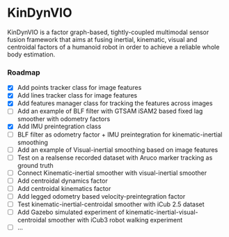 # KinDynVIO

KinDynVIO is a factor graph-based, tightly-coupled multimodal sensor fusion framework that aims at fusing inertial, kinematic, visual and centroidal factors of a humanoid robot in order to achieve a reliable whole body estimation.



### Roadmap

- [x] Add points tracker class for image features
- [x] Add lines tracker class for image features
- [x] Add features manager class for tracking the features across images
- [ ] Add an example of BLF filter with GTSAM iSAM2 based fixed lag smoother with  odometry factors
- [x] Add IMU preintegration class
- [ ] BLF filter as odometry factor + IMU preintegration for kinematic-inertial smoothing
- [ ] Add an example of Visual-inertial smoothing based on image features
- [ ] Test on a realsense recorded dataset with Aruco marker tracking as ground truth
- [ ] Connect Kinematic-inertial smoother with visual-inertial smoother
- [ ] Add centroidal dynamics factor
- [ ] Add centroidal kinematics factor
- [ ] Add legged odometry based velocity-preintegration factor
- [ ] Test  kinematic-inertial-centroidal smoother with iCub 2.5 dataset
- [ ] Add Gazebo simulated experiment of kinematic-inertial-visual-centroidal smoother with iCub3 robot walking experiment
- [ ] ...